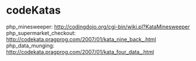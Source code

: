 codeKatas
=========

php_minesweeper: http://codingdojo.org/cgi-bin/wiki.pl?KataMinesweeper
php_supermarket_checkout: http://codekata.pragprog.com/2007/01/kata_nine_back_.html
php_data_munging: http://codekata.pragprog.com/2007/01/kata_four_data_.html


